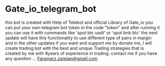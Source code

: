 # Gate_io_telegram_bot
this bot is created with Help of Telebot and official Library of Gate_io 
you can put your own telegram bot token in the code "token" and after running it you can use it with commands like 'spot btc usdt' or 'spot bnb btc'
the next update will have this functionality to use different type of pairs in margin and in the other updates if you want and support me by donate me,
I will create trading bot with the best and unique Trading strategies that is created by me with 8years of experience in trading.
contact me if you have any question ... Faramarz.zareian@gmail.com
